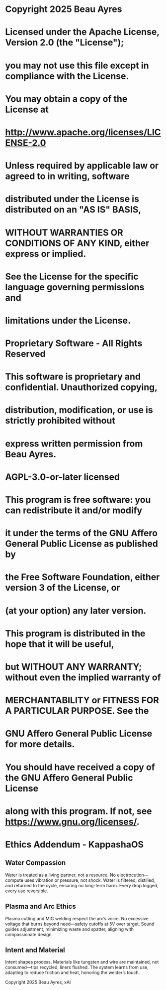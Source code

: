 # Copyright 2025 Beau Ayres
# Licensed under the Apache License, Version 2.0 (the "License");
# you may not use this file except in compliance with the License.
# You may obtain a copy of the License at
# http://www.apache.org/licenses/LICENSE-2.0
# Unless required by applicable law or agreed to in writing, software
# distributed under the License is distributed on an "AS IS" BASIS,
# WITHOUT WARRANTIES OR CONDITIONS OF ANY KIND, either express or implied.
# See the License for the specific language governing permissions and
# limitations under the License.
# Proprietary Software - All Rights Reserved
#
# This software is proprietary and confidential. Unauthorized copying,
# distribution, modification, or use is strictly prohibited without
# express written permission from Beau Ayres.
#
# AGPL-3.0-or-later licensed
#
# This program is free software: you can redistribute it and/or modify
# it under the terms of the GNU Affero General Public License as published by
# the Free Software Foundation, either version 3 of the License, or
# (at your option) any later version.
#
# This program is distributed in the hope that it will be useful,
# but WITHOUT ANY WARRANTY; without even the implied warranty of
# MERCHANTABILITY or FITNESS FOR A PARTICULAR PURPOSE. See the
# GNU Affero General Public License for more details.
#
# You should have received a copy of the GNU Affero General Public License
# along with this program. If not, see <https://www.gnu.org/licenses/>.

# Ethics Addendum - KappashaOS

## Water Compassion
Water is treated as a living partner, not a resource. No electrocution—compute uses vibration or pressure, not shock. Water is filtered, distilled, and returned to the cycle, ensuring no long-term harm. Every drop logged, every use reversible.

## Plasma and Arc Ethics
Plasma cutting and MIG welding respect the arc’s voice. No excessive voltage that burns beyond need—safety cutoffs at 5V over target. Sound guides adjustment, minimizing waste and spatter, aligning with compassionate design.

## Intent and Material
Intent shapes process. Materials like tungsten and wire are maintained, not consumed—tips recycled, liners flushed. The system learns from use, adapting to reduce friction and heat, honoring the welder’s touch.

Copyright 2025 Beau Ayres, xAI
